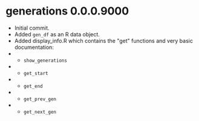 # generations 0.0.0.9000

* Initial commit.
* Added `gen_df` as an R data object.
* Added display_info.R which contains the "get" functions and very basic documentation:
* * `show_generations`
* * `get_start`
* * `get_end`
* * `get_prev_gen`
* * `get_next_gen`
